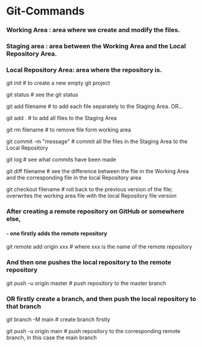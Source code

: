 # Git-Commands #

### Working Area		: area where we create and modify the files.
### Staging area		: area between the Working Area and the Local Repository Area.
### Local Repository Area: area where the repository is.

git init # to create a new empty git project

git status # see the git status

git add filename # to add each file separately to the Staging Area. OR...

git add . # to add all files to the Staging Area

git rm filename # to remove file form working area

git commit -m "message" # commit all the files in the Staging Area to the Local Repository

git log # see what commits have been made

git diff filename # see the difference between the file in the Working Area and the corresponding file in the local Repository area

git checkout filename # roll back to the previous version of the file; overwrites the working area file with the local Repository file version

### After creating a remote repository on GitHub or somewhere else,
#### - one firstly adds the remote repository
git remote add origin xxx # where xxx is the name of the remote repository 

### And then one pushes the local repository to the remote repository
git push -u origin master # push repository to the master branch
### OR firstly create a branch, and then push the local repository to that branch
git branch -M main        # create branch firstly

git push -u origin main   # push repository to the corresponding remote branch, in this case the main branch
